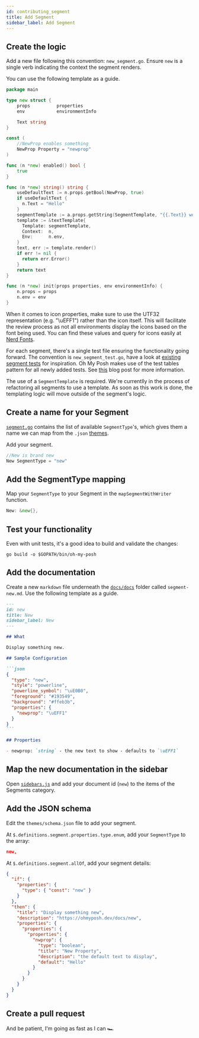 ```yaml
---
id: contributing_segment
title: Add Segment
sidebar_label: Add Segment
---
```


## Create the logic

Add a new file following this convention: `new_segment.go`.
Ensure `new` is a single verb indicating the context the segment renders.

You can use the following template as a guide.

```go
package main

type new struct {
    props          properties
    env            environmentInfo

    Text string
}

const (
    //NewProp enables something
    NewProp Property = "newprop"
)

func (n *new) enabled() bool {
    true 
}

func (n *new) string() string {
    useDefaultText := n.props.getBool(NewProp, true)
    if useDefaultText {
      n.Text = "Hello"
    }
    segmentTemplate := a.props.getString(SegmentTemplate, "{{.Text}} world")
    template := &textTemplate{
      Template: segmentTemplate,
      Context:  n,
      Env:      n.env,
    }
    text, err := template.render()
    if err != nil {
      return err.Error()
    }
    return text
}

func (n *new) init(props properties, env environmentInfo) {
    n.props = props
    n.env = env
}
```

When it comes to icon properties, make sure to use the UTF32 representation (e.g. "\uEFF1") rather than the icon itself.
This will facilitate the review process as not all environments display the icons based on the font being used.
You can find these values and query for icons easily at [Nerd Fonts][nf-icons].

For each segment, there's a single test file ensuring the functionality going forward. The convention
is `new_segment_test.go`, have a look at [existing segment tests][tests] for inspiration. Oh My Posh makes
use of the test tables pattern for all newly added tests. See [this][tables] blog post for more information.

The use of a `SegmentTemplate` is required. We're currentlly in the process of refactoring all segments to use
a template. As soon as this work is done, the templating logic will move outside of the segment's logic.

## Create a name for your Segment

[`segment.go`][segment-go] contains the list of available `SegmentType`'s, which gives them a name we can map from the
`.json` [themes][themes].

Add your segment.

```go
//New is brand new
New SegmentType = "new"
```

## Add the SegmentType mapping

Map your `SegmentType` to your Segment in the `mapSegmentWithWriter` function.

```go
New: &new{},
```

## Test your functionality

Even with unit tests, it's a good idea to build and validate the changes:

```shell
go build -o $GOPATH/bin/oh-my-posh
```

## Add the documentation

Create a new `markdown` file underneath the [`docs/docs`][docs] folder called `segment-new.md`.
Use the following template as a guide.

````markdown
---
id: new
title: New
sidebar_label: New
---

## What

Display something new.

## Sample Configuration

```json
{
  "type": "new",
  "style": "powerline",
  "powerline_symbol": "\uE0B0",
  "foreground": "#193549",
  "background": "#ffeb3b",
  "properties": {
    "newprop": "\uEFF1"
  }
}
```

## Properties

- newprop: `string` - the new text to show - defaults to `\uEFF1`
````

## Map the new documentation in the sidebar

Open [`sidebars.js`][sidebars] and add your document id (`new`) to the items of the Segments category.

## Add the JSON schema

Edit the `themes/schema.json` file to add your segment.

At `$.definitions.segment.properties.type.enum`, add your `SegmentType` to the array:

```json
new,
```

At `$.definitions.segment.allOf`, add your segment details:

```json
{
  "if": {
    "properties": {
      "type": { "const": "new" }
    }
  },
  "then": {
    "title": "Display something new",
    "description": "https://ohmyposh.dev/docs/new",
    "properties": {
      "properties": {
        "properties": {
          "nwprop": {
            "type": "boolean",
            "title": "New Property",
            "description": "the default text to display",
            "default": "Hello"
          }
        }
      }
    }
  }
}
```

## Create a pull request

And be patient, I'm going as fast as I can 🏎

[segment-go]: https://github.com/JanDeDobbeleer/oh-my-posh/blob/main/segment.go
[themes]: https://github.com/JanDeDobbeleer/oh-my-posh/tree/main/themes
[docs]: https://github.com/JanDeDobbeleer/oh-my-posh/tree/main/docs/docs
[sidebars]: https://github.com/JanDeDobbeleer/oh-my-posh/blob/main/docs/sidebars.js
[nf-icons]: https://www.nerdfonts.com/cheat-sheet
[tests]: hhttps://github.com/JanDeDobbeleer/oh-my-posh/blob/main/src/segment_az_test.go
[tables]: https://blog.alexellis.io/golang-writing-unit-tests/
